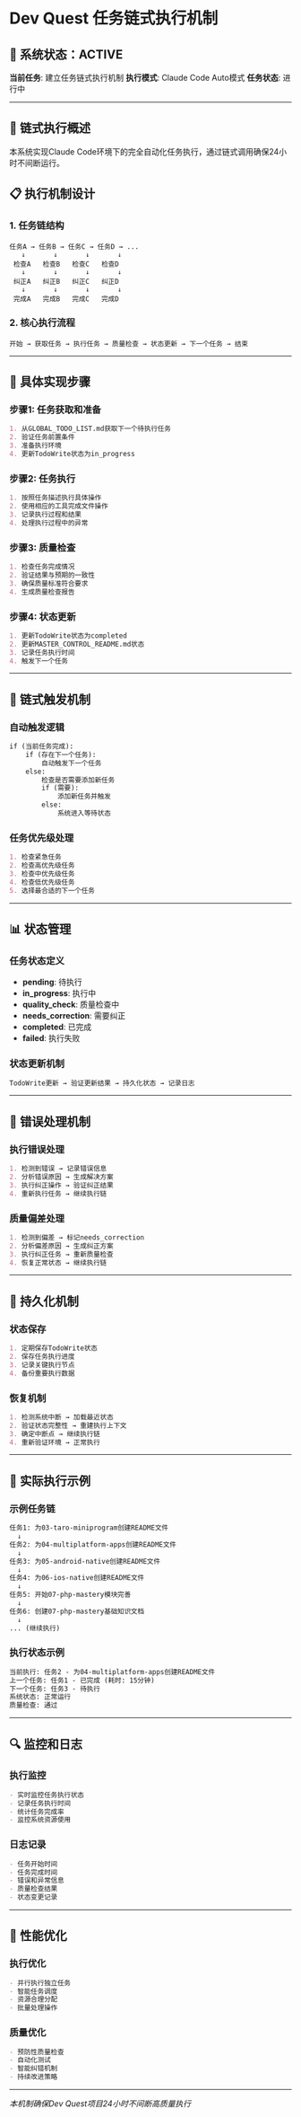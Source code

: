 # Dev Quest 任务链式执行机制

## 🤖 系统状态：ACTIVE
**当前任务**: 建立任务链式执行机制
**执行模式**: Claude Code Auto模式
**任务状态**: 进行中

---

## 🎯 链式执行概述

本系统实现Claude Code环境下的完全自动化任务执行，通过链式调用确保24小时不间断运行。

## 📋 执行机制设计

### 1. 任务链结构
```
任务A → 任务B → 任务C → 任务D → ...
   ↓       ↓       ↓       ↓
 检查A   检查B   检查C   检查D
   ↓       ↓       ↓       ↓
 纠正A   纠正B   纠正C   纠正D
   ↓       ↓       ↓       ↓
 完成A   完成B   完成C   完成D
```

### 2. 核心执行流程
```
开始 → 获取任务 → 执行任务 → 质量检查 → 状态更新 → 下一个任务 → 结束
```

---

## 🔧 具体实现步骤

### 步骤1: 任务获取和准备
```markdown
1. 从GLOBAL_TODO_LIST.md获取下一个待执行任务
2. 验证任务前置条件
3. 准备执行环境
4. 更新TodoWrite状态为in_progress
```

### 步骤2: 任务执行
```markdown
1. 按照任务描述执行具体操作
2. 使用相应的工具完成文件操作
3. 记录执行过程和结果
4. 处理执行过程中的异常
```

### 步骤3: 质量检查
```markdown
1. 检查任务完成情况
2. 验证结果与预期的一致性
3. 确保质量标准符合要求
4. 生成质量检查报告
```

### 步骤4: 状态更新
```markdown
1. 更新TodoWrite状态为completed
2. 更新MASTER_CONTROL_README.md状态
3. 记录任务执行时间
4. 触发下一个任务
```

---

## 🔄 链式触发机制

### 自动触发逻辑
```markdown
if (当前任务完成):
    if (存在下一个任务):
        自动触发下一个任务
    else:
        检查是否需要添加新任务
        if (需要):
            添加新任务并触发
        else:
            系统进入等待状态
```

### 任务优先级处理
```markdown
1. 检查紧急任务
2. 检查高优先级任务
3. 检查中优先级任务
4. 检查低优先级任务
5. 选择最合适的下一个任务
```

---

## 📊 状态管理

### 任务状态定义
- **pending**: 待执行
- **in_progress**: 执行中
- **quality_check**: 质量检查中
- **needs_correction**: 需要纠正
- **completed**: 已完成
- **failed**: 执行失败

### 状态更新机制
```markdown
TodoWrite更新 → 验证更新结果 → 持久化状态 → 记录日志
```

---

## 🚨 错误处理机制

### 执行错误处理
```markdown
1. 检测到错误 → 记录错误信息
2. 分析错误原因 → 生成解决方案
3. 执行纠正操作 → 验证纠正结果
4. 重新执行任务 → 继续执行链
```

### 质量偏差处理
```markdown
1. 检测到偏差 → 标记needs_correction
2. 分析偏差原因 → 生成纠正方案
3. 执行纠正任务 → 重新质量检查
4. 恢复正常状态 → 继续执行链
```

---

## 💾 持久化机制

### 状态保存
```markdown
1. 定期保存TodoWrite状态
2. 保存任务执行进度
3. 记录关键执行节点
4. 备份重要执行数据
```

### 恢复机制
```markdown
1. 检测系统中断 → 加载最近状态
2. 验证状态完整性 → 重建执行上下文
3. 确定中断点 → 继续执行链
4. 重新验证环境 → 正常执行
```

---

## 🎯 实际执行示例

### 示例任务链
```markdown
任务1: 为03-taro-miniprogram创建README文件
  ↓
任务2: 为04-multiplatform-apps创建README文件
  ↓
任务3: 为05-android-native创建README文件
  ↓
任务4: 为06-ios-native创建README文件
  ↓
任务5: 开始07-php-mastery模块完善
  ↓
任务6: 创建07-php-mastery基础知识文档
  ↓
... (继续执行)
```

### 执行状态示例
```markdown
当前执行: 任务2 - 为04-multiplatform-apps创建README文件
上一个任务: 任务1 - 已完成 (耗时: 15分钟)
下一个任务: 任务3 - 待执行
系统状态: 正常运行
质量检查: 通过
```

---

## 🔍 监控和日志

### 执行监控
```markdown
- 实时监控任务执行状态
- 记录任务执行时间
- 统计任务完成率
- 监控系统资源使用
```

### 日志记录
```markdown
- 任务开始时间
- 任务完成时间
- 错误和异常信息
- 质量检查结果
- 状态变更记录
```

---

## 🚀 性能优化

### 执行优化
```markdown
- 并行执行独立任务
- 智能任务调度
- 资源合理分配
- 批量处理操作
```

### 质量优化
```markdown
- 预防性质量检查
- 自动化测试
- 智能纠错机制
- 持续改进策略
```

---

*本机制确保Dev Quest项目24小时不间断高质量执行*